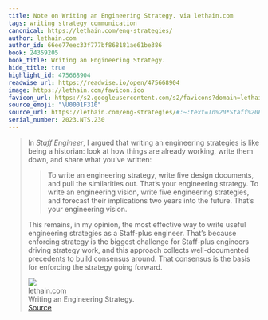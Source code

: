 ```yaml
---
title: Note on Writing an Engineering Strategy. via lethain.com
tags: writing strategy communication
canonical: https://lethain.com/eng-strategies/
author: lethain.com
author_id: 66ee77eec33f777bf868181ae61be386
book: 24359205
book_title: Writing an Engineering Strategy.
hide_title: true
highlight_id: 475668904
readwise_url: https://readwise.io/open/475668904
image: https://lethain.com/favicon.ico
favicon_url: https://s2.googleusercontent.com/s2/favicons?domain=lethain.com
source_emoji: "\U0001F310"
source_url: https://lethain.com/eng-strategies/#:~:text=In%20*Staff%20Engineer*%2C,strategy%20going%20forward.
serial_number: 2023.NTS.230
---
```

> In *Staff Engineer*, I argued that writing an engineering strategies is like being a historian: look at how things are already working, write them down, and share what you’ve written:
> 
> > To write an engineering strategy, write five design documents, and pull the similarities out. That’s your engineering strategy. To write an engineering vision, write five engineering strategies, and forecast their implications two years into the future. That’s your engineering vision.
> 
> This remains, in my opinion, the most effective way to write useful engineering strategies as a Staff-plus engineer. That’s because enforcing strategy is the biggest challenge for Staff-plus engineers driving strategy work, and this approach collects well-documented precedents to build consensus around. That consensus is the basis for enforcing the strategy going forward.
> <div class="quoteback-footer"><div class="quoteback-avatar"><img class="mini-favicon" src="https://s2.googleusercontent.com/s2/favicons?domain=lethain.com"></div><div class="quoteback-metadata"><div class="metadata-inner"><span style="display:none">FROM:</span><div aria-label="lethain.com" class="quoteback-author"> lethain.com</div><div aria-label="Writing an Engineering Strategy." class="quoteback-title"> Writing an Engineering Strategy.</div></div></div><div class="quoteback-backlink"><a target="_blank" aria-label="go to the full text of this quotation" rel="noopener" href="https://lethain.com/eng-strategies/#:~:text=In%20*Staff%20Engineer*%2C,strategy%20going%20forward." class="quoteback-arrow"> Source</a></div></div>